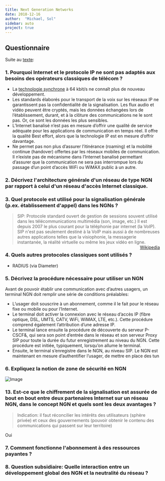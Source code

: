 ```yaml
---
title: Next Generation Networks
date: 2018-12-16
author:  "Michael, Sol"
sidebar: auto
project: true
---
```


## Questionnaire

Suite au [texte](https://ssl.horus.ch/~schaefer/pub/HEArc/NextGenerationNetworks/fi-8-10-pages-5-a-9.pdf):

### 1. Pourquoi Internet et le protocole IP ne sont pas adaptés aux besoins des opérateurs classiques de télécom ?

* La [technologie synchrone](https://fr.wikipedia.org/wiki/Hi%C3%A9rarchie_num%C3%A9rique_pl%C3%A9siochrone) à 64 kbit/s ne connaît plus de nouveau développement. 
* Les standards élaborés pour le transport de la voix sur les réseaux IP ne garantissent pas la confidentialité de la signalisation. Les flux audio et vidéo peuvent être cryptés, mais les données échangées lors de l’établissement, durant, et à la clôture des communications ne le sont pas. Or, ce sont les données les plus sensibles.
* L’Internet banalisé n’est pas en mesure d’offrir une qualité de service adéquate pour les applications de communication en temps réel. Il offre la qualité Best effort, alors que la technologie IP est en mesure d’offrir davantage. 
* Ne permet pas non plus d’assurer l’itinérance (roaming)
et la mobilité continue (handover) offertes par les réseaux mobiles de communication. Il n’existe pas de mécanisme dans l’Internet banalisé permettant d’assurer que la communication ne sera pas interrompue lors du passage d’un point d’accès WiFi ou WiMAX public à un autre. 


### 2. Décrivez l'architecture générale d'un réseau de type NGN par rapport à celui d'un réseau d'accès Internet classique.



<Col proportions="6/6" vAlign="20">
<template slot="left">


<Media
    src="https://i.imgur.com/qT3jtIV.png"
    caption="architecture globale des réseaux NGN"
    center="true"
/>

</template>
<template slot="right">

Les réseaux de prochaine génération présentent une **structure horizontale**, séparant de manière conséquente **l’accès** (fibre optique, DSL, UMTS, CATV, WiFi WiMAX, LTE, etc.), le **transport**, la **signalisation** et les serveurs **d’applications** Contrairement aux réseaux actuels qui ont été construits indépendanmment les un des autres.

</template>
</Col>

### 3. Quel protocole est utilisé pour la signalisation générale (p.ex. établissement d'appel) dans les NGNs ?

><Def def="Session Initiation Protocol">SIP</Def>: Protocole standard ouvert de gestion de sessions souvent utilisé dans les télécommunications multimédia (son, image, etc.) Il est depuis 2007 le plus courant pour la téléphonie par internet (la VoIP). SIP n'est pas seulement destiné à la VoIP mais aussi à de nombreuses autres applications telles que la visiophonie, la messagerie instantanée, la réalité virtuelle ou même les jeux vidéo en ligne.
> <span style="float: right"><a href="https://fr.wikipedia.org/wiki/Session_Initiation_Protocol">Wikipedia</a></span>

### 4. Quels autres protocoles classiques sont utilisés ?

* RADIUS (via <Def def="il assure l’échange des informations relatives aux souscriptions des usagers">Diameter</Def>)

### 5. Décrivez la procédure nécessaire pour utiliser un NGN

Avant de pouvoir établir une communication avec d’autres usagers,
un terminal NGN doit remplir une série de conditions préalables:

* L’usager doit souscrire à un abonnement, comme il le fait pour le réseau fixe ou mobile ou pour l’Internet.
* Le terminal doit activer la connexion avec le réseau d’accès IP (fibre optique, DSL, UMTS, CATV, WiFi, WiMAX, LTE, etc.). Cette procédure comprend également l’attribution d’une adresse IP.
* Le terminal lance ensuite la procédure de découverte du serveur P-CSCF&, qui sera son point d’entrée dans le réseau et son serveur Proxy SIP pour toute la durée du futur enregistrement au niveau du NGN. Cette procédure est initiée, typiquement, lorsqu’on allume le terminal.
* Ensuite, le terminal s’enregistre dans le NGN, au niveau SIP. Le NGN est maintenant en mesure d’authentifier l’usager, de mettre en place des tun

### 6. Expliquez la notion de zone de sécurité en NGN

![Image](https://i.imgur.com/xZnFL8A.png)

### 13. Est-ce que le chiffrement de la signalisation est assurée de bout en bout entre deux partenaires Internet sur un réseau NGN, dans le concept NGN et quels sont les deux avantages ?

>Indication: il faut réconcilier les intérêts des utilisateurs (sphère privée) et ceux des gouvernements (pouvoir obtenir le contenu des communications qui passent sur leur territoire)

Oui


### 7. Comment fonctionne l'abonnement à des ressources payantes ?


### 8. Question subsidiaire: Quelle interaction entre un développement global des NGN et la neutralité du réseau ?